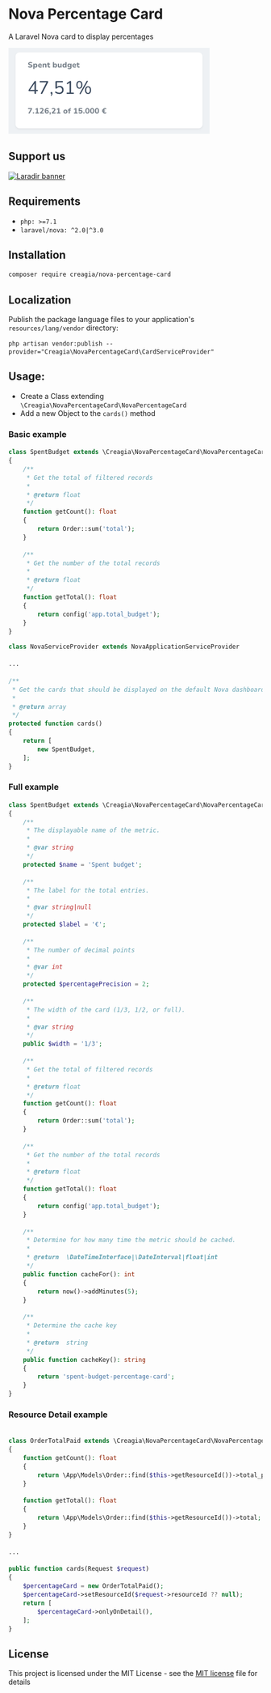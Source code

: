 # Nova Percentage Card
A Laravel Nova card to display percentages

![alt text](screenshot.png)

## Support us
[<img width="570" alt="Laradir banner" src="https://user-images.githubusercontent.com/240932/189903723-2c015907-b8c9-4ff7-b6e6-2c8cf10aea16.png">](https://laradir.com/?utm_campaign=github&utm_source=banner)



## Requirements

- `php: >=7.1`
- `laravel/nova: ^2.0|^3.0`

## Installation
```bash
composer require creagia/nova-percentage-card
```

## Localization
Publish the package language files to your application's `resources/lang/vendor` directory:
```
php artisan vendor:publish --provider="Creagia\NovaPercentageCard\CardServiceProvider"
```

## Usage:
- Create a Class extending `\Creagia\NovaPercentageCard\NovaPercentageCard`
- Add a new Object to the `cards()` method

### Basic example
```php
class SpentBudget extends \Creagia\NovaPercentageCard\NovaPercentageCard
{
    /**
     * Get the total of filtered records
     *
     * @return float
     */
    function getCount(): float
    {
        return Order::sum('total');
    }

    /**
     * Get the number of the total records
     *
     * @return float
     */
    function getTotal(): float
    {
        return config('app.total_budget');
    }
}
```

```php
class NovaServiceProvider extends NovaApplicationServiceProvider

...

/**
 * Get the cards that should be displayed on the default Nova dashboard.
 *
 * @return array
 */
protected function cards()
{
    return [
        new SpentBudget,
    ];
}

```
### Full example
```php
class SpentBudget extends \Creagia\NovaPercentageCard\NovaPercentageCard
{
    /**
     * The displayable name of the metric.
     *
     * @var string
     */
    protected $name = 'Spent budget';
    
    /**
     * The label for the total entries.
     *
     * @var string|null
     */
    protected $label = '€';

    /**
     * The number of decimal points
     *
     * @var int
     */
    protected $percentagePrecision = 2;

    /**
     * The width of the card (1/3, 1/2, or full).
     *
     * @var string
     */
    public $width = '1/3';

    /**
     * Get the total of filtered records
     *
     * @return float
     */
    function getCount(): float
    {
        return Order::sum('total');
    }

    /**
     * Get the number of the total records
     *
     * @return float
     */
    function getTotal(): float
    {
        return config('app.total_budget');
    }
    
    /**
     * Determine for how many time the metric should be cached.
     *
     * @return  \DateTimeInterface|\DateInterval|float|int
     */
    public function cacheFor(): int
    {
        return now()->addMinutes(5);
    }

    /**
     * Determine the cache key
     *
     * @return  string
     */
    public function cacheKey(): string
    {
        return 'spent-budget-percentage-card';
    }
}
```

### Resource Detail example
```php

class OrderTotalPaid extends \Creagia\NovaPercentageCard\NovaPercentageCard
{
    function getCount(): float
    {
        return \App\Models\Order::find($this->getResourceId())->total_paid;
    }

    function getTotal(): float
    {
        return \App\Models\Order::find($this->getResourceId())->total;
    }
}

...

public function cards(Request $request)
{
    $percentageCard = new OrderTotalPaid();
    $percentageCard->setResourceId($request->resourceId ?? null);
    return [
        $percentageCard->onlyOnDetail(),
    ];
}

```

## License

This project is licensed under the MIT License - see the [MIT license](LICENSE.md) file for details
